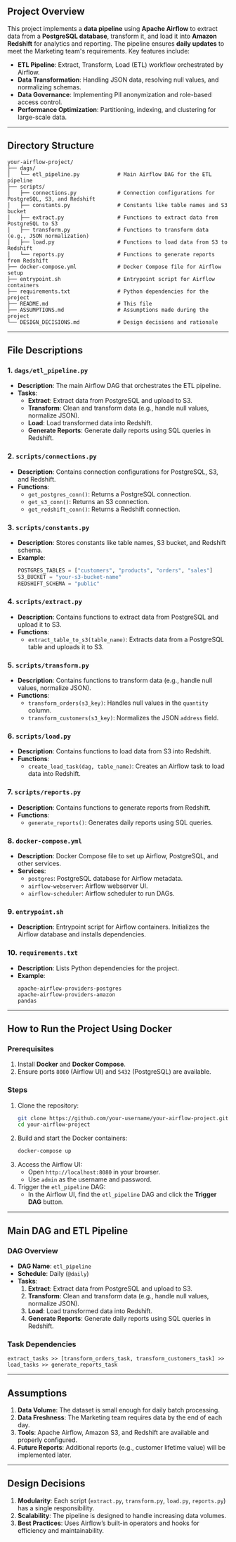 ## **Project Overview**
This project implements a **data pipeline** using **Apache Airflow** to extract data from a **PostgreSQL database**, transform it, and load it into **Amazon Redshift** for analytics and reporting. The pipeline ensures **daily updates** to meet the Marketing team's requirements. Key features include:
- **ETL Pipeline**: Extract, Transform, Load (ETL) workflow orchestrated by Airflow.
- **Data Transformation**: Handling JSON data, resolving null values, and normalizing schemas.
- **Data Governance**: Implementing PII anonymization and role-based access control.
- **Performance Optimization**: Partitioning, indexing, and clustering for large-scale data.

---

## **Directory Structure**
```
your-airflow-project/
├── dags/
│   └── etl_pipeline.py            # Main Airflow DAG for the ETL pipeline
├── scripts/
│   ├── connections.py             # Connection configurations for PostgreSQL, S3, and Redshift
│   ├── constants.py               # Constants like table names and S3 bucket
│   ├── extract.py                 # Functions to extract data from PostgreSQL to S3
│   ├── transform.py               # Functions to transform data (e.g., JSON normalization)
│   ├── load.py                    # Functions to load data from S3 to Redshift
│   └── reports.py                 # Functions to generate reports from Redshift
├── docker-compose.yml             # Docker Compose file for Airflow setup
├── entrypoint.sh                  # Entrypoint script for Airflow containers
├── requirements.txt               # Python dependencies for the project
├── README.md                      # This file
├── ASSUMPTIONS.md                 # Assumptions made during the project
└── DESIGN_DECISIONS.md            # Design decisions and rationale
```

---

## **File Descriptions**

### **1. `dags/etl_pipeline.py`**
- **Description**: The main Airflow DAG that orchestrates the ETL pipeline.
- **Tasks**:
  - **Extract**: Extract data from PostgreSQL and upload to S3.
  - **Transform**: Clean and transform data (e.g., handle null values, normalize JSON).
  - **Load**: Load transformed data into Redshift.
  - **Generate Reports**: Generate daily reports using SQL queries in Redshift.

### **2. `scripts/connections.py`**
- **Description**: Contains connection configurations for PostgreSQL, S3, and Redshift.
- **Functions**:
  - `get_postgres_conn()`: Returns a PostgreSQL connection.
  - `get_s3_conn()`: Returns an S3 connection.
  - `get_redshift_conn()`: Returns a Redshift connection.

### **3. `scripts/constants.py`**
- **Description**: Stores constants like table names, S3 bucket, and Redshift schema.
- **Example**:
  ```python
  POSTGRES_TABLES = ["customers", "products", "orders", "sales"]
  S3_BUCKET = "your-s3-bucket-name"
  REDSHIFT_SCHEMA = "public"
  ```

### **4. `scripts/extract.py`**
- **Description**: Contains functions to extract data from PostgreSQL and upload it to S3.
- **Functions**:
  - `extract_table_to_s3(table_name)`: Extracts data from a PostgreSQL table and uploads it to S3.

### **5. `scripts/transform.py`**
- **Description**: Contains functions to transform data (e.g., handle null values, normalize JSON).
- **Functions**:
  - `transform_orders(s3_key)`: Handles null values in the `quantity` column.
  - `transform_customers(s3_key)`: Normalizes the JSON `address` field.

### **6. `scripts/load.py`**
- **Description**: Contains functions to load data from S3 into Redshift.
- **Functions**:
  - `create_load_task(dag, table_name)`: Creates an Airflow task to load data into Redshift.

### **7. `scripts/reports.py`**
- **Description**: Contains functions to generate reports from Redshift.
- **Functions**:
  - `generate_reports()`: Generates daily reports using SQL queries.

### **8. `docker-compose.yml`**
- **Description**: Docker Compose file to set up Airflow, PostgreSQL, and other services.
- **Services**:
  - `postgres`: PostgreSQL database for Airflow metadata.
  - `airflow-webserver`: Airflow webserver UI.
  - `airflow-scheduler`: Airflow scheduler to run DAGs.

### **9. `entrypoint.sh`**
- **Description**: Entrypoint script for Airflow containers. Initializes the Airflow database and installs dependencies.

### **10. `requirements.txt`**
- **Description**: Lists Python dependencies for the project.
- **Example**:
  ```
  apache-airflow-providers-postgres
  apache-airflow-providers-amazon
  pandas
  ```

---

## **How to Run the Project Using Docker**

### **Prerequisites**
1. Install **Docker** and **Docker Compose**.
2. Ensure ports `8080` (Airflow UI) and `5432` (PostgreSQL) are available.

### **Steps**
1. Clone the repository:
   ```bash
   git clone https://github.com/your-username/your-airflow-project.git
   cd your-airflow-project
   ```
2. Build and start the Docker containers:
   ```bash
   docker-compose up
   ```
3. Access the Airflow UI:
   - Open `http://localhost:8080` in your browser.
   - Use `admin` as the username and password.
4. Trigger the `etl_pipeline` DAG:
   - In the Airflow UI, find the `etl_pipeline` DAG and click the **Trigger DAG** button.

---

## **Main DAG and ETL Pipeline**

### **DAG Overview**
- **DAG Name**: `etl_pipeline`
- **Schedule**: Daily (`@daily`)
- **Tasks**:
  1. **Extract**: Extract data from PostgreSQL and upload to S3.
  2. **Transform**: Clean and transform data (e.g., handle null values, normalize JSON).
  3. **Load**: Load transformed data into Redshift.
  4. **Generate Reports**: Generate daily reports using SQL queries in Redshift.

### **Task Dependencies**
```
extract_tasks >> [transform_orders_task, transform_customers_task] >> load_tasks >> generate_reports_task
```

---

## **Assumptions**
1. **Data Volume**: The dataset is small enough for daily batch processing.
2. **Data Freshness**: The Marketing team requires data by the end of each day.
3. **Tools**: Apache Airflow, Amazon S3, and Redshift are available and properly configured.
4. **Future Reports**: Additional reports (e.g., customer lifetime value) will be implemented later.

---

## **Design Decisions**
1. **Modularity**: Each script (`extract.py`, `transform.py`, `load.py`, `reports.py`) has a single responsibility.
2. **Scalability**: The pipeline is designed to handle increasing data volumes.
3. **Best Practices**: Uses Airflow’s built-in operators and hooks for efficiency and maintainability.


